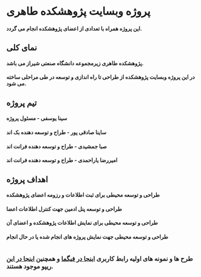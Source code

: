 # پروژه وبسایت پژوهشکده طاهری
#### این پروژه همراه با تعدادی از اعضای پژوهشکده انجام می گردد.
## نمای کلی
#### پژوهشکده طاهری زیرمجموعه دانشگاه صنعتی شیراز می باشد.
#### در این پروژه وبسایت پژوهشکده از طراحی تا راه اندازی و توسعه در طی مراحلی ساخته می شود.
## تیم پروژه
#### سینا یوسفی - مسئول پروژه
#### ساینا صادقی پور - طراح و توسعه دهنده بک اند
#### صبا جمشیدی - طراح و توسعه دهنده فرانت اند
#### امیررضا یاراحمدی - طراح و توسعه دهنده فرانت اند
## اهداف پروژه
#### طراحی و توسعه محیطی برای ثبت اطلاعات و رزومه اعضای پژوهشکده
#### طراحی و توسعه پنل ادمین جهت کنترل اطلاعات اعضا
#### طراحی و توسعه محیطی برای نمایش اطلاعات پژوهشکده و اعضای آن
#### طراحی و توسعه محیطی جهت نمایش پروژه های انجام شده یا در حال انجام
#
### طرح ها و نمونه های اولیه رابط کاربری [اینجا در فیگما](https://www.figma.com/files/project/50875249/Taheri-Website?fuid=1029106138714237654) و همچنین [اینجا در این ریپو](Designs/Pre-Design/) موجود هستند.
